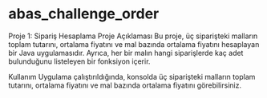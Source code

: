 # abas_challenge_order

Proje 1: Sipariş Hesaplama
Proje Açıklaması
Bu proje, üç siparişteki malların toplam tutarını, ortalama fiyatını ve mal bazında ortalama fiyatını hesaplayan bir Java uygulamasıdır. 
Ayrıca, her bir malın hangi siparişlerde kaç adet bulunduğunu listeleyen bir fonksiyon içerir.

Kullanım
Uygulama çalıştırıldığında, konsolda üç siparişteki malların toplam tutarını, ortalama fiyatını ve mal bazında ortalama fiyatını görebilirsiniz.
